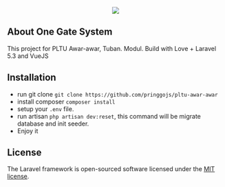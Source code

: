 <p align="center"><img src="https://laravel.com/assets/img/components/logo-laravel.svg"></p>

## About One Gate System 

This project for PLTU Awar-awar, Tuban. Modul. Build with Love + Laravel 5.3 and VueJS 

## Installation

- run git clone `git clone https://github.com/pringgojs/pltu-awar-awar`
- install composer `composer install`
- setup your `.env` file.
- run artisan `php artisan dev:reset`, this command will be migrate database and init seeder.
- Enjoy it

## License

The Laravel framework is open-sourced software licensed under the [MIT license](http://opensource.org/licenses/MIT).
